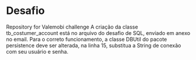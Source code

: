 # Desafio
Repository for Valemobi challenge
A criação da classe tb_costumer_account está no arquivo do desafio de SQL, enviado em anexo no email.
Para o correto funcionamento, a classe DBUtil do pacote persistence deve ser alterada, na linha 15, substitua a String de conexão com seu usuário e senha.
